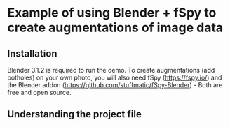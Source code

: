 # Example of using Blender + fSpy to create augmentations of image data

## Installation
Blender 3.1.2 is required to run the demo. To create augmentations (add potholes) on your own photo, you will also need fSpy (https://fspy.io/) and the Blender addon (https://github.com/stuffmatic/fSpy-Blender) - Both are free and open source.

## Understanding the project file


